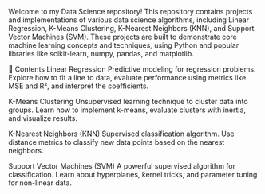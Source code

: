 Welcome to my Data Science repository! This repository contains projects and implementations of various data science algorithms, including Linear Regression, K-Means Clustering, K-Nearest Neighbors (KNN), and Support Vector Machines (SVM). These projects are built to demonstrate core machine learning concepts and techniques, using Python and popular libraries like scikit-learn, numpy, pandas, and matplotlib.

📁 Contents
Linear Regression
Predictive modeling for regression problems. Explore how to fit a line to data, evaluate performance using metrics like MSE and R², and interpret the coefficients.

K-Means Clustering
Unsupervised learning technique to cluster data into groups. Learn how to implement k-means, evaluate clusters with inertia, and visualize results.

K-Nearest Neighbors (KNN)
Supervised classification algorithm. Use distance metrics to classify new data points based on the nearest neighbors.

Support Vector Machines (SVM)
A powerful supervised algorithm for classification. Learn about hyperplanes, kernel tricks, and parameter tuning for non-linear data.

